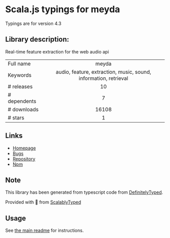 
# Scala.js typings for meyda

Typings are for version 4.3

## Library description:
Real-time feature extraction for the web audio api

|                    |                 |
| ------------------ | :-------------: |
| Full name          | meyda |
| Keywords           | audio, feature, extraction, music, sound, information, retrieval |
| # releases         | 10 |
| # dependents       | 7 |
| # downloads        | 16108 |
| # stars            | 1 |

## Links
- [Homepage](https://github.com/meyda/meyda)
- [Bugs](https://github.com/meyda/meyda/issues)
- [Repository](https://github.com/meyda/meyda)
- [Npm](https://www.npmjs.com/package/meyda)
    


## Note
This library has been generated from typescript code from [DefinitelyTyped](https://definitelytyped.org).

Provided with :purple_heart: from [ScalablyTyped](https://github.com/oyvindberg/ScalablyTyped)

## Usage
See [the main readme](../../readme.md) for instructions.


